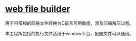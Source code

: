 ﻿# [web file builder](https://github.com/Qitas/webtool) 

用于将常规的网络文件转换为C语言可用数组，涉及压缩解压过程。


本工程所包括的执行文件适用于window平台，配置文件可以通用。